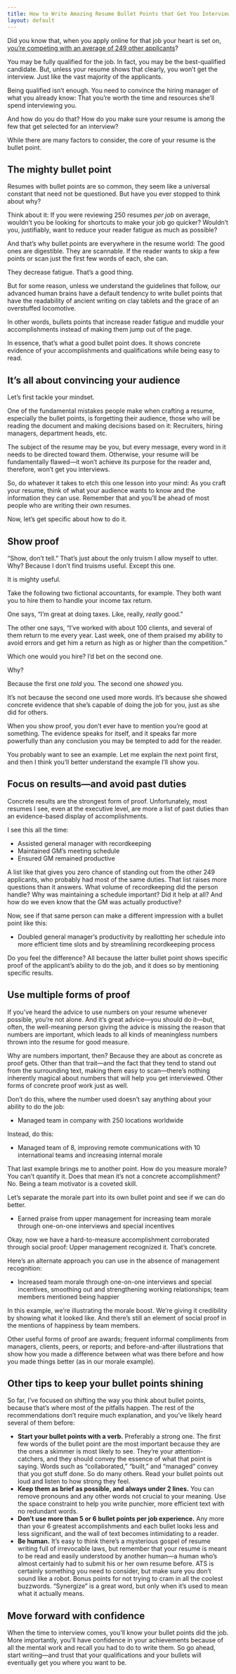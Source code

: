 ```yaml
---
title: How to Write Amazing Resume Bullet Points that Get You Interviews [Guide]
layout: default
---
```


Did you know that, when you apply online for that job your heart is set on, [you’re competing with an average of 249 other applicants](https://www.glassdoor.com/employers/blog/50-hr-recruiting-stats-make-think/#:~:text=On%20average,%20each%20corporate%20job%20opening%20attracts%20250%20resumes)?

You may be fully qualified for the job. In fact, you may be the best-qualified candidate. But, unless your resume shows that clearly, you won’t get the interview. Just like the vast majority of the applicants.

Being qualified isn’t enough. You need to convince the hiring manager of what you already know: That you’re worth the time and resources she’ll spend interviewing you.

And how do you do that? How do you make sure your resume is among the few that get selected for an interview?

While there are many factors to consider, the core of your resume is the bullet point.

## The mighty bullet point

Resumes with bullet points are so common, they seem like a universal constant that need not be questioned. But have you ever stopped to think about why?

Think about it: If you were reviewing 250 resumes _per job_ on average, wouldn’t you be looking for shortcuts to make your job go quicker? Wouldn’t you, justifiably, want to reduce your reader fatigue as much as possible?

And that’s why bullet points are everywhere in the resume world: The good ones are digestible. They are scannable. If the reader wants to skip a few points or scan just the first few words of each, she can.

They decrease fatigue. That’s a good thing.

But for some reason, unless we understand the guidelines that follow, our advanced human brains have a default tendency to write bullet points that have the readability of ancient writing on clay tablets and the grace of an overstuffed locomotive.

In other words, bullets points that increase reader fatigue and muddle your accomplishments instead of making them jump out of the page.

In essence, that’s what a good bullet point does. It shows concrete evidence of your accomplishments and qualifications while being easy to read.

## It’s all about convincing your audience

Let’s first tackle your mindset.

One of the fundamental mistakes people make when crafting a resume, especially the bullet points, is forgetting their audience, those who will be reading the document and making decisions based on it: Recruiters, hiring managers, department heads, etc.

The subject of the resume may be you, but every message, every word in it needs to be directed toward them. Otherwise, your resume will be fundamentally flawed—it won’t achieve its purpose for the reader and, therefore, won’t get you interviews.

So, do whatever it takes to etch this one lesson into your mind: As you craft your resume, think of what your audience wants to know and the information they can use. Remember that and you’ll be ahead of most people who are writing their own resumes.

Now, let’s get specific about how to do it.

## Show proof

“Show, don’t tell.” That’s just about the only truism I allow myself to utter. Why? Because I don’t find truisms useful. Except this one.

It is mighty useful.

Take the following two fictional accountants, for example. They both want you to hire them to handle your income tax return.

One says, “I’m great at doing taxes. Like, really, _really_ good.”

The other one says, “I’ve worked with about 100 clients, and several of them return to me every year. Last week, one of them praised my ability to avoid errors and get him a return as high as or higher than the competition.”

Which one would you hire? I’d bet on the second one.

Why?

Because the first one _told_ you. The second one _showed_ you.

It’s not because the second one used more words. It’s because she showed concrete evidence that she’s capable of doing the job for you, just as she did for others.

When you show proof, you don’t ever have to mention you’re good at something. The evidence speaks for itself, and it speaks far more powerfully than any conclusion you may be tempted to add for the reader.

You probably want to see an example. Let me explain the next point first, and then I think you’ll better understand the example I’ll show you.

## Focus on results—and avoid past duties

Concrete results are the strongest form of proof. Unfortunately, most resumes I see, even at the executive level, are more a list of past duties than an evidence-based display of accomplishments.

I see this all the time:

*   Assisted general manager with recordkeeping
*   Maintained GM’s meeting schedule
*   Ensured GM remained productive

A list like that gives you zero chance of standing out from the other 249 applicants, who probably had most of the same duties. That list raises more questions than it answers. What volume of recordkeeping did the person handle? Why was maintaining a schedule important? Did it help at all? And how do we even know that the GM was actually productive?

Now, see if that same person can make a different impression with a bullet point like this:

*   Doubled general manager’s productivity by reallotting her schedule into more efficient time slots and by streamlining recordkeeping process

Do you feel the difference? All because the latter bullet point shows specific proof of the applicant’s ability to do the job, and it does so by mentioning specific results.

## Use multiple forms of proof

If you’ve heard the advice to use numbers on your resume whenever possible, you’re not alone. And it’s great advice—you should do it—but, often, the well-meaning person giving the advice is missing the reason that numbers are important, which leads to all kinds of meaningless numbers thrown into the resume for good measure.

Why are numbers important, then? Because they are about as concrete as proof gets. Other than that trait—and the fact that they tend to stand out from the surrounding text, making them easy to scan—there’s nothing inherently magical about numbers that will help you get interviewed. Other forms of concrete proof work just as well.

Don’t do this, where the number used doesn’t say anything about your ability to do the job:

*   Managed team in company with 250 locations worldwide

Instead, do this:

*   Managed team of 8, improving remote communications with 10 international teams and increasing internal morale

That last example brings me to another point. How do you measure morale? You can’t quantify it. Does that mean it’s not a concrete accomplishment? No. Being a team motivator is a coveted skill.

Let’s separate the morale part into its own bullet point and see if we can do better.

*   Earned praise from upper management for increasing team morale through one-on-one interviews and special incentives

Okay, now we have a hard-to-measure accomplishment corroborated through social proof: Upper management recognized it. That’s concrete.

Here’s an alternate approach you can use in the absence of management recognition:

*   Increased team morale through one-on-one interviews and special incentives, smoothing out and strengthening working relationships; team members mentioned being happier

In this example, we’re illustrating the morale boost. We’re giving it credibility by showing what it looked like. And there’s still an element of social proof in the mentions of happiness by team members.

Other useful forms of proof are awards; frequent informal compliments from managers, clients, peers, or reports; and before-and-after illustrations that show how you made a difference between what was there before and how you made things better (as in our morale example).

## Other tips to keep your bullet points shining

So far, I’ve focused on shifting the way you think about bullet points, because that’s where most of the pitfalls happen. The rest of the recommendations don’t require much explanation, and you’ve likely heard several of them before:

*   **Start your bullet points with a verb.** Preferably a strong one. The first few words of the bullet point are the most important because they are the ones a skimmer is most likely to see. They’re your attention-catchers, and they should convey the essence of what that point is saying. Words such as “collaborated,” “built,” and “managed” convey that you got stuff done. So do many others. Read your bullet points out loud and listen to how strong they feel.
*   **Keep them as brief as possible, and always under 2 lines.** You can remove pronouns and any other words not crucial to your meaning. Use the space constraint to help you write punchier, more efficient text with no redundant words.
*   **Don’t use more than 5 or 6 bullet points per job experience.** Any more than your 6 greatest accomplishments and each bullet looks less and less significant, and the wall of text becomes intimidating to a reader.
*   **Be human.** It’s easy to think there’s a mysterious gospel of resume writing full of irrevocable laws, but remember that your resume is meant to be read and easily understood by another human—a human who’s almost certainly had to submit his or her own resume before. ATS is certainly something you need to consider, but make sure you don’t sound like a robot. Bonus points for not trying to cram in all the coolest buzzwords. “Synergize” is a great word, but only when it’s used to mean what it actually means.

## Move forward with confidence

When the time to interview comes, you’ll know your bullet points did the job. More importantly, you’ll have confidence in your achievements because of all the mental work and recall you had to do to write them. So go ahead, start writing—and trust that your qualifications and your bullets will eventually get you where you want to be.
